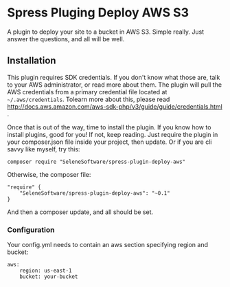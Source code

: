 Spress Pluging Deploy AWS S3
============================

A plugin to deploy your site to a bucket in AWS S3.  Simple really.  Just answer the questions, and all will be well.

## Installation
This plugin requires SDK credentials.  If you don't know what those are, talk to your AWS administrator, or read more about them.  The plugin will pull the AWS credentials from a primary credential file located at `~/.aws/credentials`.  Tolearn more about this, please read http://docs.aws.amazon.com/aws-sdk-php/v3/guide/guide/credentials.html .

Once that is out of the way, time to install the plugin.  If you know how to install plugins, good for you!  If not, keep reading.  Just require the plugin in your composer.json file inside your project, then update.  Or if you are cli savvy like myself, try this:

    composer require "SeleneSoftware/spress-plugin-deploy-aws"

Otherwise, the composer file:

    "require" {
        "SeleneSoftware/spress-plugin-deploy-aws": "~0.1"
    }

And then a composer update, and all should be set.

### Configuration

Your config.yml needs to contain an aws section specifying region and bucket:

    aws:
        region: us-east-1
        bucket: your-bucket